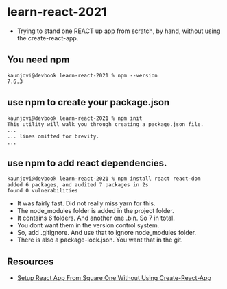 # learn-react-2021

- Trying to stand one REACT up app from scratch, by hand, without using the create-react-app. 

## You need npm 

```
kaunjovi@devbook learn-react-2021 % npm --version 
7.6.3
```

## use npm to create your package.json 

```
kaunjovi@devbook learn-react-2021 % npm init
This utility will walk you through creating a package.json file.
... 
... lines omitted for brevity. 
... 
```

## use npm to add react dependencies. 

```
kaunjovi@devbook learn-react-2021 % npm install react react-dom
added 6 packages, and audited 7 packages in 2s
found 0 vulnerabilities
```

- It was fairly fast. Did not really miss yarn for this. 
- The node_modules folder is added in the project folder. 
- It contains 6 folders. And another one .bin. So 7 in total. 
- You dont want them in the version control system. 
- So, add .gitignore. And use that to ignore node_modules folder. 
- There is also a package-lock.json. You want that in the git. 
 


## Resources 

- [Setup React App From Square One Without Using Create-React-App](https://www.srijan.net/blog/setup-react-app-from-square-one-without-using-create-react-app)
